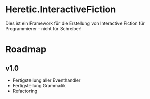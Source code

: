# Heretic.InteractiveFiction

Dies ist ein Framework für die Erstellung von Interactive Fiction für Programmierer - nicht für Schreiber!

# Roadmap
## v1.0
* Fertigstellung aller Eventhandler
* Fertigstellung Grammatik
* Refactoring